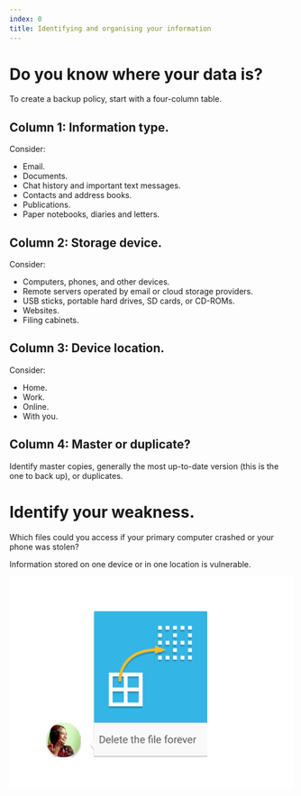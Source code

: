 ```yaml
---
index: 0
title: Identifying and organising your information
---
```

# Do you know where your data is? 

To create a backup policy, start with a four-column table.  

## Column 1: Information type. 

Consider: 

*   Email.
*   Documents. 
*	Chat history and important text messages.
*   Contacts and address books.
*   Publications.
*   Paper notebooks, diaries and letters.

## Column 2: Storage device.

Consider: 

* Computers, phones, and other devices.
* Remote servers operated by email or cloud storage providers.
* USB sticks, portable hard drives, SD cards, or CD-ROMs.
* Websites.
* Filing cabinets. 

## Column 3: Device location.

Consider: 

* Home.
* Work.
* Online. 
* With you. 

## Column 4: Master or duplicate?

Identify master copies, generally the most up-to-date version (this is the one to back up), or duplicates.

# Identify your weakness.

Which files could you access if your primary computer crashed or your phone was stolen? 

Information stored on one device or in one location is vulnerable.

![image](backing1.png)